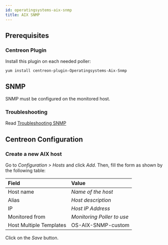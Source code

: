 ```yaml
---
id: operatingsystems-aix-snmp
title: AIX SNMP
---
```


## Prerequisites

### Centreon Plugin

Install this plugin on each needed poller:

``` shell
yum install centreon-plugin-Operatingsystems-Aix-Snmp
```

## SNMP

SNMP must be configured on the monitored host.

### Troubleshooting

Read [Troubleshooting
SNMP](../tutorials/troubleshooting-plugins.md#snmp-checks)

## Centreon Configuration

### Create a new AIX host

Go to *Configuration \> Hosts* and click *Add*. Then, fill the form as shown by
the following table:

| Field                   | Value                      |
| :---------------------- | :------------------------- |
| Host name               | *Name of the host*         |
| Alias                   | *Host description*         |
| IP                      | *Host IP Address*          |
| Monitored from          | *Monitoring Poller to use* |
| Host Multiple Templates | OS-AIX-SNMP-custom         |

Click on the *Save* button.
